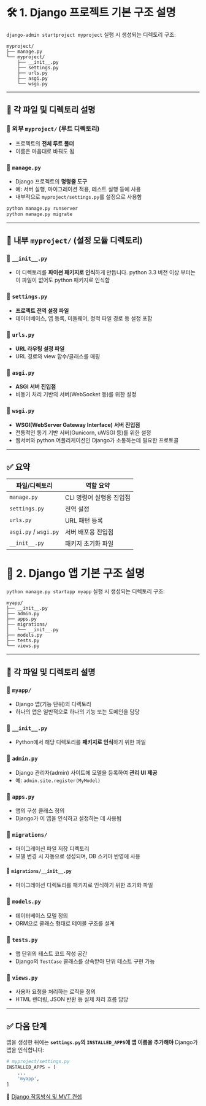 

# 🛠️ 1. Django 프로젝트 기본 구조 설명

`django-admin startproject myproject` 실행 시 생성되는 디렉토리 구조:

```
myproject/
├── manage.py
└── myproject/
    ├── __init__.py
    ├── settings.py
    ├── urls.py
    ├── asgi.py
    └── wsgi.py
```

---

## 📄 각 파일 및 디렉토리 설명

### 📁 외부 `myproject/` (루트 디렉토리)

- 프로젝트의 **전체 루트 폴더**
- 이름은 마음대로 바꿔도 됨

### 📄 `manage.py`

- Django 프로젝트의 **명령줄 도구**
- 예: 서버 실행, 마이그레이션 적용, 테스트 실행 등에 사용
- 내부적으로 `myproject/settings.py`를 설정으로 사용함

```bash
python manage.py runserver
python manage.py migrate
```

---

## 📁 내부 `myproject/` (설정 모듈 디렉토리)

### 📄 `__init__.py`

- 이 디렉토리를 **파이썬 패키지로 인식**하게 만듭니다. python 3.3 버전 이상 부터는 이 파일이 없어도 python 패키지로 인식함

### 📄 `settings.py`

- **프로젝트 전역 설정 파일**
- 데이터베이스, 앱 등록, 미들웨어, 정적 파일 경로 등 설정 포함

### 📄 `urls.py`

- **URL 라우팅 설정 파일**
- URL 경로와 view 함수/클래스를 매핑

### 📄 `asgi.py`

- **ASGI 서버 진입점**
- 비동기 처리 기반의 서버(WebSocket 등)를 위한 설정

### 📄 `wsgi.py`

- **WSGI(WebServer Gateway Interface) 서버 진입점**
- 전통적인 동기 기반 서버(Gunicorn, uWSGI 등)를 위한 설정
- 웹서버와  python 어플리케이션인 Django가 소통하는데 필요한 프로토콜

---

## ✅ 요약

| 파일/디렉토리             | 역할 요약                |
| ------------------------- | ------------------------ |
| `manage.py`             | CLI 명령어 실행용 진입점 |
| `settings.py`           | 전역 설정                |
| `urls.py`               | URL 패턴 등록            |
| `asgi.py` / `wsgi.py` | 서버 배포용 진입점       |
| `__init__.py`           | 패키지 초기화 파일       |


# 🚀 2. Django 앱 기본 구조 설명

`python manage.py startapp myapp` 실행 시 생성되는 디렉토리 구조:

```
myapp/
├── __init__.py
├── admin.py
├── apps.py
├── migrations/
│   └── __init__.py
├── models.py
├── tests.py
└── views.py
```

---

## 📄 각 파일 및 디렉토리 설명

### 📁 `myapp/`
- Django 앱(기능 단위)의 디렉토리
- 하나의 앱은 일반적으로 하나의 기능 또는 도메인을 담당

### 📄 `__init__.py`
- Python에서 해당 디렉토리를 **패키지로 인식**하기 위한 파일

### 📄 `admin.py`
- Django 관리자(admin) 사이트에 모델을 등록하여 **관리 UI 제공**
- 예: `admin.site.register(MyModel)`

### 📄 `apps.py`
- 앱의 구성 클래스 정의
- Django가 이 앱을 인식하고 설정하는 데 사용됨

### 📁 `migrations/`
- 마이그레이션 파일 저장 디렉토리
- 모델 변경 시 자동으로 생성되며, DB 스키마 반영에 사용

#### 📄 `migrations/__init__.py`
- 마이그레이션 디렉토리를 패키지로 인식하기 위한 초기화 파일

### 📄 `models.py`
- 데이터베이스 모델 정의
- ORM으로 클래스 형태로 테이블 구조를 설계

### 📄 `tests.py`
- 앱 단위의 테스트 코드 작성 공간
- Django의 `TestCase` 클래스를 상속받아 단위 테스트 구현 가능

### 📄 `views.py`
- 사용자 요청을 처리하는 로직을 정의
- HTML 렌더링, JSON 반환 등 실제 처리 흐름 담당

---

## ✅ 다음 단계

앱을 생성한 뒤에는 **`settings.py`의 `INSTALLED_APPS`에 앱 이름을 추가해야** Django가 앱을 인식합니다:

```python
# myproject/settings.py
INSTALLED_APPS = [
    ...
    'myapp',
]
```




🎥 [Django 작동방식 및 MVT 컨셉](https://www.youtube.com/watch?v=xFkzKxQz9gE)
